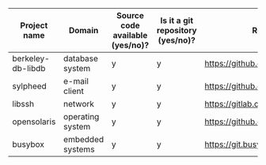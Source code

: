 Project name | Domain                  | Source code available (**y**es/**n**o)? | Is it a git repository (**y**es/**n**o)? | Repository URL                                               | Clone URL                                                        | Estimated number of commits
---|-------------------------|-----------------------------------------|-----------------------------------|--------------------------------------------------------------|------------------------------------------------------------------|---
berkeley-db-libdb  | database system         | y                                       | y                                        | https://github.com/berkeleydb/libdb                          | https://github.com/DiffDetective/libdb.git         | 7
sylpheed           | e-mail client           | y                                       | y                                        | https://github.com/jan0sch/sylpheed                          | https://github.com/DiffDetective/sylpheed.git      | 2,682
libssh             | network                 | y                                       | y                                        | https://gitlab.com/libssh/libssh-mirror                      | https://github.com/DiffDetective/libssh.git        | 5,349
opensolaris        | operating system        | y                                       | y                                        | https://github.com/kofemann/opensolaris                      | https://github.com/DiffDetective/opensolaris.git   | 11,422
busybox            | embedded systems        | y                                       | y                                        | https://git.busybox.net/busybox                              | https://github.com/DiffDetective/busybox           | 17,447
